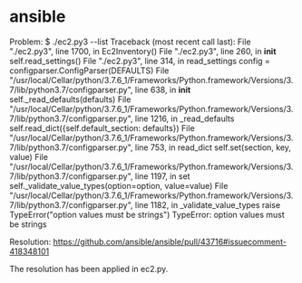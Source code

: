 # ansible

Problem:
$ ./ec2.py3 --list
Traceback (most recent call last):
  File "./ec2.py3", line 1700, in <module>
    Ec2Inventory()
  File "./ec2.py3", line 260, in __init__
    self.read_settings()
  File "./ec2.py3", line 314, in read_settings
    config = configparser.ConfigParser(DEFAULTS)
  File "/usr/local/Cellar/python/3.7.6_1/Frameworks/Python.framework/Versions/3.7/lib/python3.7/configparser.py", line 638, in __init__
    self._read_defaults(defaults)
  File "/usr/local/Cellar/python/3.7.6_1/Frameworks/Python.framework/Versions/3.7/lib/python3.7/configparser.py", line 1216, in _read_defaults
    self.read_dict({self.default_section: defaults})
  File "/usr/local/Cellar/python/3.7.6_1/Frameworks/Python.framework/Versions/3.7/lib/python3.7/configparser.py", line 753, in read_dict
    self.set(section, key, value)
  File "/usr/local/Cellar/python/3.7.6_1/Frameworks/Python.framework/Versions/3.7/lib/python3.7/configparser.py", line 1197, in set
    self._validate_value_types(option=option, value=value)
  File "/usr/local/Cellar/python/3.7.6_1/Frameworks/Python.framework/Versions/3.7/lib/python3.7/configparser.py", line 1182, in _validate_value_types
    raise TypeError("option values must be strings")
TypeError: option values must be strings

Resolution: 
https://github.com/ansible/ansible/pull/43716#issuecomment-418348101

The resolution has been applied in ec2.py.